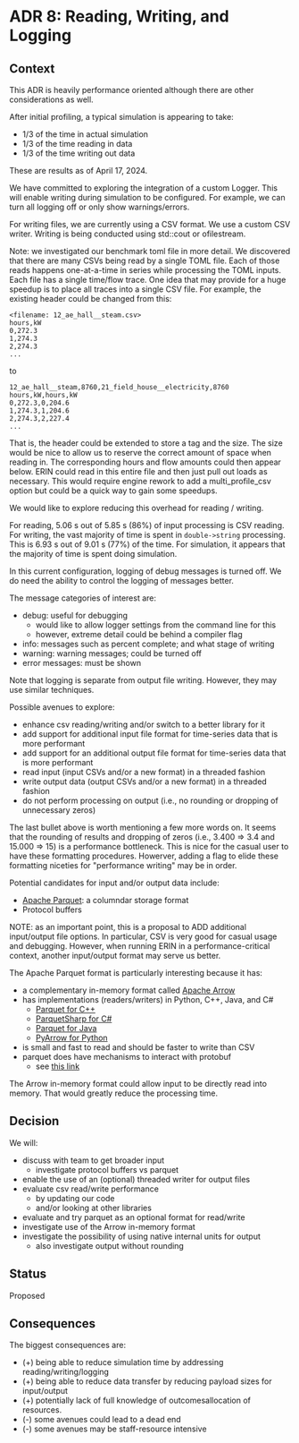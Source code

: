 # ADR 8: Reading, Writing, and Logging

## Context

This ADR is heavily performance oriented although there are other considerations as well.

After initial profiling, a typical simulation is appearing to take:

- 1/3 of the time in actual simulation
- 1/3 of the time reading in data
- 1/3 of the time writing out data

These are results as of April 17, 2024.

We have committed to exploring the integration of a custom Logger.
This will enable writing during simulation to be configured.
For example, we can turn all logging off or only show warnings/errors.

For writing files, we are currently using a CSV format.
We use a custom CSV writer.
Writing is being conducted using std::cout or ofilestream.

Note: we investigated our benchmark toml file in more detail.
We discovered that there are many CSVs being read by a single TOML file.
Each of those reads happens one-at-a-time in series while processing the TOML inputs.
Each file has a single time/flow trace.
One idea that may provide for a huge speedup is to place all traces into a single CSV file.
For example, the existing header could be changed from this:

```
<filename: 12_ae_hall__steam.csv>
hours,kW
0,272.3
1,274.3
2,274.3
...
```

to

```
12_ae_hall__steam,8760,21_field_house__electricity,8760
hours,kW,hours,kW
0,272.3,0,204.6
1,274.3,1,204.6
2,274.3,2,227.4
...
```

That is, the header could be extended to store a tag and the size.
The size would be nice to allow us to reserve the correct amount of space when reading in.
The corresponding hours and flow amounts could then appear below.
ERIN could read in this entire file and then just pull out loads as necessary.
This would require engine rework to add a multi_profile_csv option but could be a quick way to gain some speedups.

We would like to explore reducing this overhead for reading / writing.

For reading, 5.06 s out of 5.85 s (86%) of input processing is CSV reading.
For writing, the vast majority of time is spent in `double->string` processing.
This is 6.93 s out of 9.01 s (77%) of the time.
For simulation, it appears that the majority of time is spent doing simulation.

In this current configuration, logging of debug messages is turned off.
We do need the ability to control the logging of messages better.

The message categories of interest are:

- debug: useful for debugging
  - would like to allow logger settings from the command line for this
  - however, extreme detail could be behind a compiler flag
- info: messages such as percent complete; and what stage of writing
- warning: warning messages; could be turned off
- error messages: must be shown

Note that logging is separate from output file writing.
However, they may use similar techniques.

Possible avenues to explore:

- enhance csv reading/writing and/or switch to a better library for it
- add support for additional input file format for time-series data that is more performant
- add support for an additional output file format for time-series data that is more performant
- read input (input CSVs and/or a new format) in a threaded fashion
- write output data (output CSVs and/or a new format) in a threaded fashion
- do not perform processing on output (i.e., no rounding or dropping of unnecessary zeros)

The last bullet above is worth mentioning a few more words on.
It seems that the rounding of results and dropping of zeros (i.e., 3.400 => 3.4 and 15.000 => 15) is a performance bottleneck.
This is nice for the casual user to have these formatting procedures.
Howerver, adding a flag to elide these formatting niceties for "performance writing" may be in order.

Potential candidates for input and/or output data include:

- [Apache Parquet](https://parquet.apache.org/): a columndar storage format
- Protocol buffers

NOTE: as an important point, this is a proposal to ADD additional input/output file options.
In particular, CSV is very good for casual usage and debugging.
However, when running ERIN in a performance-critical context, another input/output format may serve us better.

The Apache Parquet format is particularly interesting because it has:

- a complementary in-memory format called [Apache Arrow](https://arrow.apache.org/)
- has implementations (readers/writers) in Python, C++, Java, and C#
  - [Parquet for C++](https://github.com/apache/arrow/tree/main/cpp/tools/parquet)
  - [ParquetSharp for C#](https://github.com/G-Research/ParquetSharp)
  - [Parquet for Java](https://github.com/apache/parquet-mr/)
  - [PyArrow for Python](https://arrow.apache.org/docs/python/index.html)
- is small and fast to read and should be faster to write than CSV
- parquet does have mechanisms to interact with protobuf
  - see [this link](https://github.com/rdblue/parquet-avro-protobuf/blob/master/README.md)

The Arrow in-memory format could allow input to be directly read into memory.
That would greatly reduce the processing time.

## Decision

We will:

- discuss with team to get broader input
  - investigate protocol buffers vs parquet
- enable the use of an (optional) threaded writer for output files
- evaluate csv read/write performance
  - by updating our code
  - and/or looking at other libraries
- evaluate and try parquet as an optional format for read/write
- investigate use of the Arrow in-memory format
- investigate the possibility of using native internal units for output
  - also investigate output without rounding

## Status

Proposed

## Consequences

The biggest consequences are:

- (+) being able to reduce simulation time by addressing reading/writing/logging
- (+) being able to reduce data transfer by reducing payload sizes for input/output
- (+) potentially lack of full knowledge of outcomesallocation of resources.
- (-) some avenues could lead to a dead end 
- (-) some avenues may be staff-resource intensive
